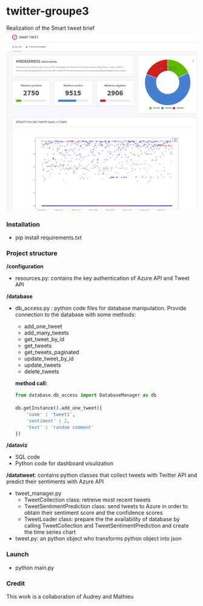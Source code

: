 
# twitter-groupe3
Realization of the Smart tweet brief  </br>
![](/mainpage.PNG)

### Installation
- pip install requirements.txt

### Project structure

**/configuration**
- resources.py: contains the key authentication of Azure API and Tweet API

**/database**
- db_access.py : python code files for database manipulation.
	Provide connection to the database with some methods:
	
	- add_one_tweet
	- add_many_tweets
	- get_tweet_by_id
	- get_tweets
	- get_tweets_paginated
	- update_tweet_by_id
	- update_tweets
	- delete_tweets
	
	**method call:**
    ```python
	from database.db_access import DatabaseManager as db

	db.getInstance().add_one_tweet({
        'name' : 'tweet1',
        'sentiment' : 2,
        'text' : 'random comment'
    })
    ```

**/dataviz**
- SQL code
- Python code for dashboard visulization

**/datatweet**: contains python classes that collect tweets with Twitter API and predict their sentiments with Azure API
- tweet_manager.py
	- TweetCollection class: retreive most recent tweets
	- TweetSentimentPrediction class: send tweets to Azure in order to obtain their sentiment score and the confidence scores
	- TweetLoader class: prepare the the availability of database by calling TweetCollection and TweetSentimentPrediction and create the time series chart 
- tweet.py: an python object who transforms python object into json


### Launch
- python main.py


### Credit

This work is a collaboration of Audrey and Mathieu
